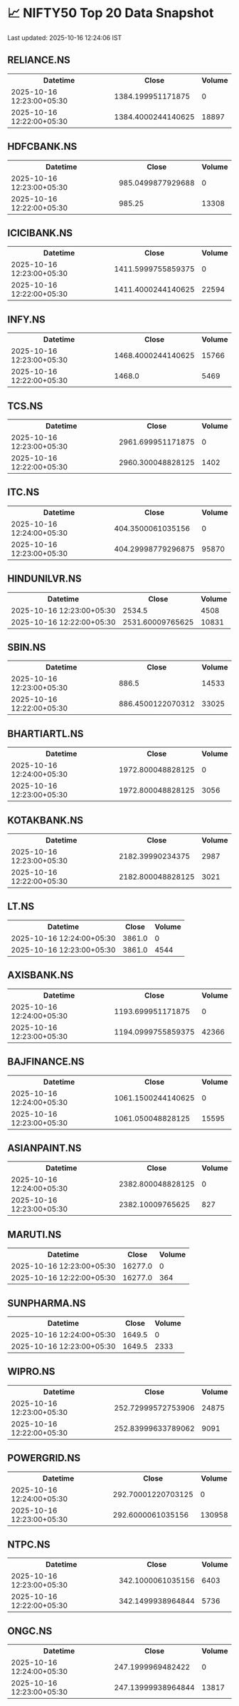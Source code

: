 # 📈 NIFTY50 Top 20 Data Snapshot

Last updated: 2025-10-16 12:24:06 IST

## RELIANCE.NS

<table>
  <tr><th>Datetime</th><th>Close</th><th>Volume</th></tr>
  <tr><td>2025-10-16 12:23:00+05:30</td><td>1384.199951171875</td><td>0</td></tr>
  <tr><td>2025-10-16 12:22:00+05:30</td><td>1384.4000244140625</td><td>18897</td></tr>
</table>

## HDFCBANK.NS

<table>
  <tr><th>Datetime</th><th>Close</th><th>Volume</th></tr>
  <tr><td>2025-10-16 12:23:00+05:30</td><td>985.0499877929688</td><td>0</td></tr>
  <tr><td>2025-10-16 12:22:00+05:30</td><td>985.25</td><td>13308</td></tr>
</table>

## ICICIBANK.NS

<table>
  <tr><th>Datetime</th><th>Close</th><th>Volume</th></tr>
  <tr><td>2025-10-16 12:23:00+05:30</td><td>1411.5999755859375</td><td>0</td></tr>
  <tr><td>2025-10-16 12:22:00+05:30</td><td>1411.4000244140625</td><td>22594</td></tr>
</table>

## INFY.NS

<table>
  <tr><th>Datetime</th><th>Close</th><th>Volume</th></tr>
  <tr><td>2025-10-16 12:23:00+05:30</td><td>1468.4000244140625</td><td>15766</td></tr>
  <tr><td>2025-10-16 12:22:00+05:30</td><td>1468.0</td><td>5469</td></tr>
</table>

## TCS.NS

<table>
  <tr><th>Datetime</th><th>Close</th><th>Volume</th></tr>
  <tr><td>2025-10-16 12:23:00+05:30</td><td>2961.699951171875</td><td>0</td></tr>
  <tr><td>2025-10-16 12:22:00+05:30</td><td>2960.300048828125</td><td>1402</td></tr>
</table>

## ITC.NS

<table>
  <tr><th>Datetime</th><th>Close</th><th>Volume</th></tr>
  <tr><td>2025-10-16 12:24:00+05:30</td><td>404.3500061035156</td><td>0</td></tr>
  <tr><td>2025-10-16 12:23:00+05:30</td><td>404.29998779296875</td><td>95870</td></tr>
</table>

## HINDUNILVR.NS

<table>
  <tr><th>Datetime</th><th>Close</th><th>Volume</th></tr>
  <tr><td>2025-10-16 12:23:00+05:30</td><td>2534.5</td><td>4508</td></tr>
  <tr><td>2025-10-16 12:22:00+05:30</td><td>2531.60009765625</td><td>10831</td></tr>
</table>

## SBIN.NS

<table>
  <tr><th>Datetime</th><th>Close</th><th>Volume</th></tr>
  <tr><td>2025-10-16 12:23:00+05:30</td><td>886.5</td><td>14533</td></tr>
  <tr><td>2025-10-16 12:22:00+05:30</td><td>886.4500122070312</td><td>33025</td></tr>
</table>

## BHARTIARTL.NS

<table>
  <tr><th>Datetime</th><th>Close</th><th>Volume</th></tr>
  <tr><td>2025-10-16 12:24:00+05:30</td><td>1972.800048828125</td><td>0</td></tr>
  <tr><td>2025-10-16 12:23:00+05:30</td><td>1972.800048828125</td><td>3056</td></tr>
</table>

## KOTAKBANK.NS

<table>
  <tr><th>Datetime</th><th>Close</th><th>Volume</th></tr>
  <tr><td>2025-10-16 12:23:00+05:30</td><td>2182.39990234375</td><td>2987</td></tr>
  <tr><td>2025-10-16 12:22:00+05:30</td><td>2182.800048828125</td><td>3021</td></tr>
</table>

## LT.NS

<table>
  <tr><th>Datetime</th><th>Close</th><th>Volume</th></tr>
  <tr><td>2025-10-16 12:24:00+05:30</td><td>3861.0</td><td>0</td></tr>
  <tr><td>2025-10-16 12:23:00+05:30</td><td>3861.0</td><td>4544</td></tr>
</table>

## AXISBANK.NS

<table>
  <tr><th>Datetime</th><th>Close</th><th>Volume</th></tr>
  <tr><td>2025-10-16 12:24:00+05:30</td><td>1193.699951171875</td><td>0</td></tr>
  <tr><td>2025-10-16 12:23:00+05:30</td><td>1194.0999755859375</td><td>42366</td></tr>
</table>

## BAJFINANCE.NS

<table>
  <tr><th>Datetime</th><th>Close</th><th>Volume</th></tr>
  <tr><td>2025-10-16 12:24:00+05:30</td><td>1061.1500244140625</td><td>0</td></tr>
  <tr><td>2025-10-16 12:23:00+05:30</td><td>1061.050048828125</td><td>15595</td></tr>
</table>

## ASIANPAINT.NS

<table>
  <tr><th>Datetime</th><th>Close</th><th>Volume</th></tr>
  <tr><td>2025-10-16 12:24:00+05:30</td><td>2382.800048828125</td><td>0</td></tr>
  <tr><td>2025-10-16 12:23:00+05:30</td><td>2382.10009765625</td><td>827</td></tr>
</table>

## MARUTI.NS

<table>
  <tr><th>Datetime</th><th>Close</th><th>Volume</th></tr>
  <tr><td>2025-10-16 12:23:00+05:30</td><td>16277.0</td><td>0</td></tr>
  <tr><td>2025-10-16 12:22:00+05:30</td><td>16277.0</td><td>364</td></tr>
</table>

## SUNPHARMA.NS

<table>
  <tr><th>Datetime</th><th>Close</th><th>Volume</th></tr>
  <tr><td>2025-10-16 12:24:00+05:30</td><td>1649.5</td><td>0</td></tr>
  <tr><td>2025-10-16 12:23:00+05:30</td><td>1649.5</td><td>2333</td></tr>
</table>

## WIPRO.NS

<table>
  <tr><th>Datetime</th><th>Close</th><th>Volume</th></tr>
  <tr><td>2025-10-16 12:23:00+05:30</td><td>252.72999572753906</td><td>24875</td></tr>
  <tr><td>2025-10-16 12:22:00+05:30</td><td>252.83999633789062</td><td>9091</td></tr>
</table>

## POWERGRID.NS

<table>
  <tr><th>Datetime</th><th>Close</th><th>Volume</th></tr>
  <tr><td>2025-10-16 12:24:00+05:30</td><td>292.70001220703125</td><td>0</td></tr>
  <tr><td>2025-10-16 12:23:00+05:30</td><td>292.6000061035156</td><td>130958</td></tr>
</table>

## NTPC.NS

<table>
  <tr><th>Datetime</th><th>Close</th><th>Volume</th></tr>
  <tr><td>2025-10-16 12:23:00+05:30</td><td>342.1000061035156</td><td>6403</td></tr>
  <tr><td>2025-10-16 12:22:00+05:30</td><td>342.1499938964844</td><td>5736</td></tr>
</table>

## ONGC.NS

<table>
  <tr><th>Datetime</th><th>Close</th><th>Volume</th></tr>
  <tr><td>2025-10-16 12:24:00+05:30</td><td>247.1999969482422</td><td>0</td></tr>
  <tr><td>2025-10-16 12:23:00+05:30</td><td>247.13999938964844</td><td>13817</td></tr>
</table>

